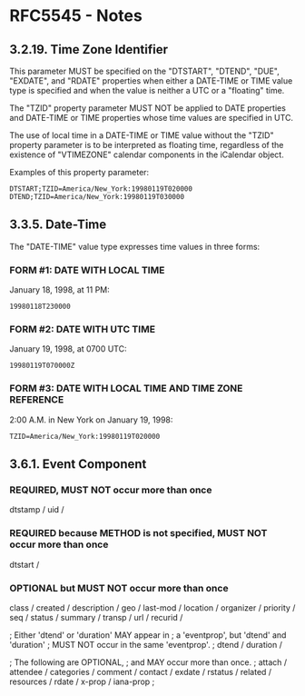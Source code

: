 # RFC5545 - Notes

## 3.2.19.  Time Zone Identifier

This parameter MUST be specified on the "DTSTART", "DTEND", "DUE", "EXDATE", and "RDATE" properties when either a DATE-TIME or TIME value type is specified and when the value is neither a UTC or a "floating" time.

The "TZID" property parameter MUST NOT be applied to DATE properties and DATE-TIME or TIME properties whose time values are specified in UTC.

The use of local time in a DATE-TIME or TIME value without the "TZID" property parameter is to be interpreted as floating time, regardless of the existence of "VTIMEZONE" calendar components in the iCalendar object.

Examples of this property parameter:
```
DTSTART;TZID=America/New_York:19980119T020000
DTEND;TZID=America/New_York:19980119T030000
```

## 3.3.5.  Date-Time

The "DATE-TIME" value type expresses time values in three forms:

### FORM #1: DATE WITH LOCAL TIME
January 18, 1998, at 11 PM:
```
19980118T230000
```

### FORM #2: DATE WITH UTC TIME
January 19, 1998, at 0700 UTC:
```
19980119T070000Z
```

### FORM #3: DATE WITH LOCAL TIME AND TIME ZONE REFERENCE
2:00 A.M. in New York on January 19, 1998:
```
TZID=America/New_York:19980119T020000
```

## 3.6.1.  Event Component

### REQUIRED, MUST NOT occur more than once
dtstamp / uid /

### REQUIRED because METHOD is not specified, MUST NOT occur more than once
dtstart /

### OPTIONAL but MUST NOT occur more than once
class / created / description / geo /
last-mod / location / organizer / priority /
seq / status / summary / transp /
url / recurid /

; Either 'dtend' or 'duration' MAY appear in
; a 'eventprop', but 'dtend' and 'duration'
; MUST NOT occur in the same 'eventprop'.
;
dtend / duration /

; The following are OPTIONAL,
; and MAY occur more than once.
;
attach / attendee / categories / comment /
contact / exdate / rstatus / related /
resources / rdate / x-prop / iana-prop
;